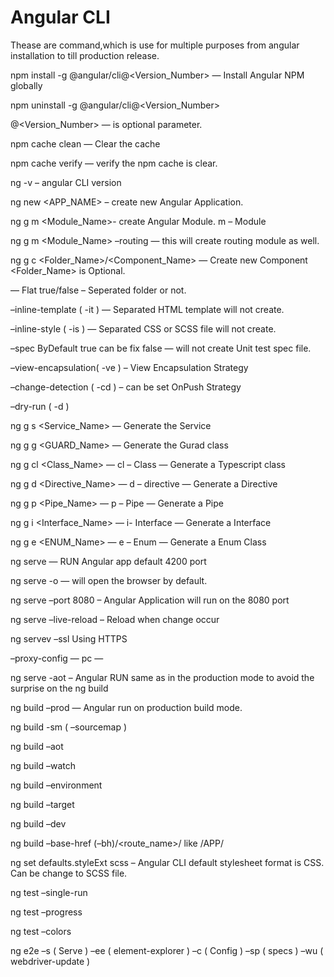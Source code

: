 # Angular CLI

Thease are command,which is use for multiple purposes from angular installation to till production release.

npm install -g @angular/cli@<Version_Number> — Install Angular NPM globally

npm uninstall -g @angular/cli@<Version_Number>

@<Version_Number> — is optional parameter.

npm cache clean — Clear the cache

npm cache verify — verify the npm cache is clear.

ng -v  – angular CLI version

ng new <APP_NAME> – create new Angular Application.

ng g m <Module_Name>- create Angular Module. m – Module

ng g m <Module_Name> –routing  — this will create routing module as well.

ng g c <Folder_Name>/<Component_Name>  — Create new Component <Folder_Name> is Optional.

— Flat true/false – Seperated folder or not.

–inline-template ( -it ) — Separated HTML template will not create.

–inline-style ( -is ) — Separated CSS or SCSS file will not create.

–spec ByDefault true can be fix false — will not create Unit test spec file.

–view-encapsulation( -ve ) – View Encapsulation Strategy

–change-detection ( -cd ) – can be set OnPush Strategy

–dry-run ( -d )

ng g s <Service_Name> — Generate the Service

ng g g <GUARD_Name> — Generate the Gurad class

ng g cl <Class_Name> — cl – Class  — Generate a Typescript class

ng g d <Directive_Name> — d – directive — Generate a Directive

ng g p <Pipe_Name> — p – Pipe  — Generate a Pipe

ng g i <Interface_Name> — i- Interface — Generate a Interface

ng g e <ENUM_Name> — e – Enum — Generate a Enum Class

ng serve — RUN Angular app default 4200 port

ng serve -o — will open the browser by default.

ng serve –port 8080 – Angular Application will run on the 8080 port

ng serve –live-reload – Reload when change occur

ng servev –ssl Using HTTPS

–proxy-config — pc —

ng serve -aot – Angular RUN same as in the production mode to avoid the surprise on the ng build

ng build –prod — Angular run on production build mode.

ng build -sm ( –sourcemap )

ng build –aot

ng build –watch

ng build –environment

ng build –target

ng build –dev

ng build –base-href (–bh)/<route_name>/  like /APP/

ng set defaults.styleExt scss – Angular CLI default stylesheet format is CSS. Can be change to SCSS file.

ng test –single-run

ng test –progress

ng test –colors

ng e2e –s ( Serve ) –ee ( element-explorer ) –c ( Config ) –sp ( specs ) –wu ( webdriver-update )




